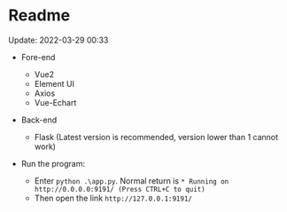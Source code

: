 # Readme
Update: 2022-03-29 00:33



* Fore-end 
    * Vue2
    * Element UI
    * Axios
    * Vue-Echart

* Back-end
    * Flask (Latest version is recommended, version lower than 1 cannot work)


* Run the program:
  - Enter `python .\app.py`. Normal return is
  `* Running on http://0.0.0.0:9191/ (Press CTRL+C to quit)`
  - Then open the link `http://127.0.0.1:9191/`
